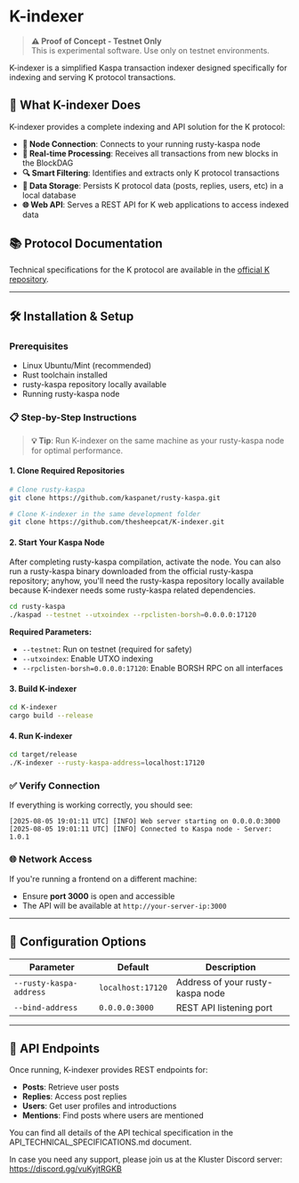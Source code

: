# K-indexer

> **⚠️ Proof of Concept - Testnet Only**  
> This is experimental software. Use only on testnet environments.

K-indexer is a simplified Kaspa transaction indexer designed specifically for indexing and serving K protocol transactions.

## 🚀 What K-indexer Does

K-indexer provides a complete indexing and API solution for the K protocol:

- **🔗 Node Connection**: Connects to your running rusty-kaspa node
- **📡 Real-time Processing**: Receives all transactions from new blocks in the BlockDAG
- **🔍 Smart Filtering**: Identifies and extracts only K protocol transactions
- **💾 Data Storage**: Persists K protocol data (posts, replies, users, etc) in a local database
- **🌐 Web API**: Serves a REST API for K web applications to access indexed data

## 📚 Protocol Documentation

Technical specifications for the K protocol are available in the [official K repository](https://github.com/thesheepcat/K).

---

## 🛠️ Installation & Setup

### Prerequisites

- Linux Ubuntu/Mint (recommended)
- Rust toolchain installed
- rusty-kaspa repository locally available
- Running rusty-kaspa node

### 📋 Step-by-Step Instructions

> **💡 Tip**: Run K-indexer on the same machine as your rusty-kaspa node for optimal performance.

#### 1. **Clone Required Repositories**
```bash
# Clone rusty-kaspa
git clone https://github.com/kaspanet/rusty-kaspa.git

# Clone K-indexer in the same development folder
git clone https://github.com/thesheepcat/K-indexer.git
```

#### 2. **Start Your Kaspa Node**
After completing rusty-kaspa compilation, activate the node.
You can also run a rusty-kaspa binary downloaded from the official rusty-kaspa repository; anyhow, you'll need the rusty-kaspa repository locally available because K-indexer needs some rusty-kaspa related dependencies.

```bash
cd rusty-kaspa
./kaspad --testnet --utxoindex --rpclisten-borsh=0.0.0.0:17120
```

**Required Parameters:**
- `--testnet`: Run on testnet (required for safety)
- `--utxoindex`: Enable UTXO indexing
- `--rpclisten-borsh=0.0.0.0:17120`: Enable BORSH RPC on all interfaces

#### 3. **Build K-indexer**
```bash
cd K-indexer
cargo build --release
```

#### 4. **Run K-indexer**
```bash
cd target/release
./K-indexer --rusty-kaspa-address=localhost:17120
```

### ✅ Verify Connection

If everything is working correctly, you should see:

```
[2025-08-05 19:01:11 UTC] [INFO] Web server starting on 0.0.0.0:3000
[2025-08-05 19:01:11 UTC] [INFO] Connected to Kaspa node - Server: 1.0.1
```

### 🌐 Network Access

If you're running a frontend on a different machine:
- Ensure **port 3000** is open and accessible
- The API will be available at `http://your-server-ip:3000`

---

## 🔧 Configuration Options

| Parameter | Default | Description |
|-----------|---------|-------------|
| `--rusty-kaspa-address` | `localhost:17120` | Address of your rusty-kaspa node |
| `--bind-address` | `0.0.0.0:3000` | REST API listening port |

---

## 📖 API Endpoints

Once running, K-indexer provides REST endpoints for:
- **Posts**: Retrieve user posts
- **Replies**: Access post replies  
- **Users**: Get user profiles and introductions
- **Mentions**: Find posts where users are mentioned

You can find all details of the API techical specification in the API_TECHNICAL_SPECIFICATIONS.md document.

In case you need any support, please join us at the Kluster Discord server: https://discord.gg/vuKyjtRGKB
